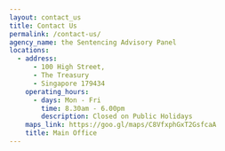 ```yaml
---
layout: contact_us
title: Contact Us
permalink: /contact-us/
agency_name: the Sentencing Advisory Panel
locations:
  - address:
      - 100 High Street,
      - The Treasury
      - Singapore 179434
    operating_hours:
      - days: Mon - Fri
        time: 8.30am - 6.00pm
        description: Closed on Public Holidays
    maps_link: https://goo.gl/maps/C8VfxphGxT2GsfcaA
    title: Main Office
---
```

